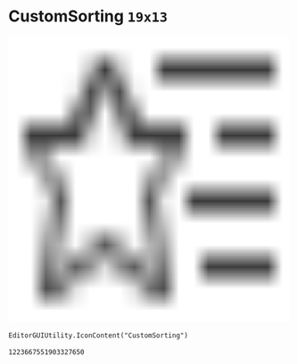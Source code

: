 # CustomSorting `19x13`
<img src="/img/CustomSorting.png" width=512 height=512>

``` CSharp
EditorGUIUtility.IconContent("CustomSorting")
```
```
1223667551903327650
```
